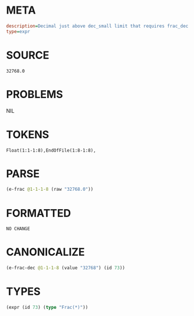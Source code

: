 # META
~~~ini
description=Decimal just above dec_small limit that requires frac_dec
type=expr
~~~
# SOURCE
~~~roc
32768.0
~~~
# PROBLEMS
NIL
# TOKENS
~~~zig
Float(1:1-1:8),EndOfFile(1:8-1:8),
~~~
# PARSE
~~~clojure
(e-frac @1-1-1-8 (raw "32768.0"))
~~~
# FORMATTED
~~~roc
NO CHANGE
~~~
# CANONICALIZE
~~~clojure
(e-frac-dec @1-1-1-8 (value "32768") (id 73))
~~~
# TYPES
~~~clojure
(expr (id 73) (type "Frac(*)"))
~~~
